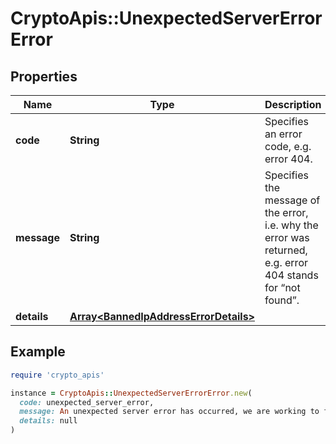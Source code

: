 # CryptoApis::UnexpectedServerErrorError

## Properties

| Name | Type | Description | Notes |
| ---- | ---- | ----------- | ----- |
| **code** | **String** | Specifies an error code, e.g. error 404. |  |
| **message** | **String** | Specifies the message of the error, i.e. why the error was returned, e.g. error 404 stands for “not found”. |  |
| **details** | [**Array&lt;BannedIpAddressErrorDetails&gt;**](BannedIpAddressErrorDetails.md) |  | [optional] |

## Example

```ruby
require 'crypto_apis'

instance = CryptoApis::UnexpectedServerErrorError.new(
  code: unexpected_server_error,
  message: An unexpected server error has occurred, we are working to fix this. Please try again later and in case it occurs again please report it to our team via email.,
  details: null
)
```

